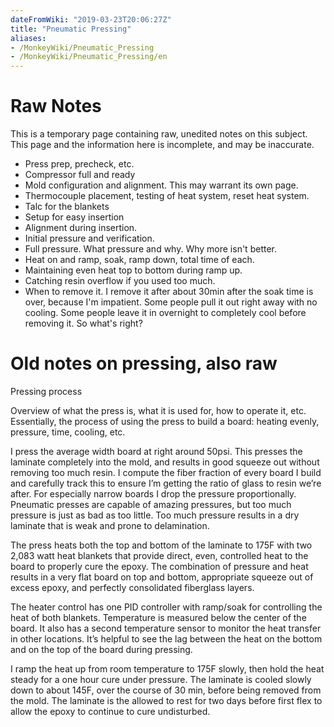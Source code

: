 ```yaml
---
dateFromWiki: "2019-03-23T20:06:27Z"
title: "Pneumatic Pressing"
aliases:
- /MonkeyWiki/Pneumatic_Pressing
- /MonkeyWiki/Pneumatic_Pressing/en
---
```

# Raw Notes
This is a temporary page containing raw, unedited notes on this subject. This page and the information here is incomplete, and may be inaccurate. 

- Press prep, precheck, etc.
- Compressor full and ready
- Mold configuration and alignment. This may warrant its own page.
- Thermocouple placement, testing of heat system, reset heat system.
- Talc for the blankets
- Setup for easy insertion
- Alignment during insertion.
- Initial pressure and verification.
- Full pressure. What pressure and why. Why more isn't better.
- Heat on and ramp, soak, ramp down, total time of each.
- Maintaining even heat top to bottom during ramp up.
- Catching resin overflow if you used too much.
- When to remove it. I remove it after about 30min after the soak time is over, because I'm impatient. Some people pull it out right away with no cooling. Some people leave it in overnight to completely cool before removing it. So what's right?

# Old notes on pressing, also raw

Pressing process

Overview of what the press is, what it is used for, how to operate it, etc. Essentially, the process of using the press to build a board: heating evenly, pressure, time, cooling, etc.

I press the average width board at right around 50psi. This presses the laminate completely into the mold, and results in good squeeze out without removing too much resin. I compute the fiber fraction of every board I build and carefully track this to ensure I’m getting the ratio of glass to resin we’re after. For especially narrow boards I drop the pressure proportionally. Pneumatic presses are capable of amazing pressures, but too much pressure is just as bad as too little. Too much pressure results in a dry laminate that is weak and prone to delamination.

The press heats both the top and bottom of the laminate to 175F with two 2,083 watt heat blankets that provide direct, even, controlled heat to the board to properly cure the epoxy. The combination of pressure and heat results in a very flat board on top and bottom, appropriate squeeze out of excess epoxy, and perfectly consolidated fiberglass layers.

The heater control has one PID controller with ramp/soak for controlling the heat of both blankets. Temperature is measured below the center of the board. It also has a second temperature sensor to monitor the heat transfer in other locations. It’s helpful to see the lag between the heat on the bottom and on the top of the board during pressing.

I ramp the heat up from room temperature to 175F slowly, then hold the heat steady for a one hour cure under pressure. The laminate is cooled slowly down to about 145F, over the course of 30 min, before being removed from the mold. The laminate is the allowed to rest for two days before first flex to allow the epoxy to continue to cure undisturbed.




